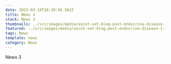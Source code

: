 ```yaml
---
date: 2023-03-16T16:29:56.582Z
title: News 3
stack: News 3
thumbnails: ../src/images/media/ascot-vet-blog-post-endocrine-disease-1-1080x675.jpg
featured: ../src/images/media/ascot-vet-blog-post-endocrine-disease-1-1080x675.jpg
tags: News
template: news
category: News
---
```

News 3